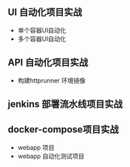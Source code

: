 ## UI 自动化项目实战
- 单个容器UI自动化
- 多个容器UI自动化
## API 自动化项目实战
- 构建httprunner 环境镜像
## jenkins 部署流水线项目实战
## docker-compose项目实战
- webapp 项目
- webapp 自动化测试项目